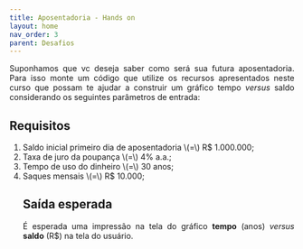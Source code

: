 ```yaml
---
title: Aposentadoria - Hands on
layout: home
nav_order: 3
parent: Desafios
---
```


<!--Don't delete ths script-->
<script src = "https://polyfill.io/v3/polyfill.min.js?features=es6"></script>
<script id = "MathJax-script" async src="https://cdn.jsdelivr.net/npm/mathjax@3/es5/tex-mml-chtml.js"></script>
<!--Don't delete ths script-->

<p align = "justify">
Suponhamos que vc deseja saber como será sua futura aposentadoria. Para isso monte um código que utilize os recursos apresentados neste curso que possam te ajudar a construir um gráfico tempo <i>versus</i> saldo considerando os seguintes parâmetros de entrada: 
</p>

<h2>Requisitos</h2>
<ol>
  <li>Saldo inicial primeiro dia de aposentadoria \(=\) R$ 1.000.000;</li>
  <li>Taxa de juro da poupança \(=\) 4% a.a.;
  <li>Tempo de uso do dinheiro \(=\) 30 anos;
  <li>Saques mensais \(=\) R$ 10.000;

<h2>Saída esperada</h2>

<p align = "justify">
É esperada uma impressão na tela do gráfico <b>tempo</b> (anos) <i>versus</i> <b>saldo</b> (R$) na tela do usuário.
</p>